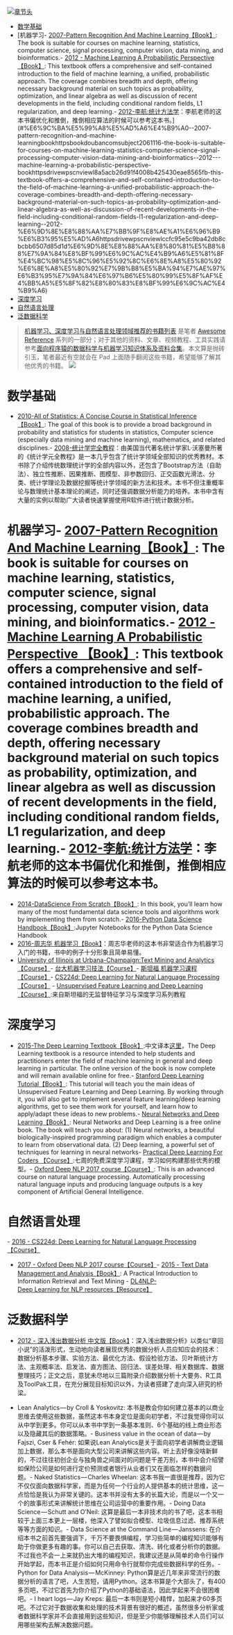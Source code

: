 [![章节头](https://parg.co/UGo)](https://parg.co/b4z) 
 - [数学基础](#%E6%95%B0%E5%AD%A6%E5%9F%BA%E7%A1%80)
- [机器学习- [2007-Pattern Recognition And Machine Learning【Book】](https://book.douban.com/subject/2061116/): The book is suitable for courses on machine learning, statistics, computer science, signal processing, computer vision, data mining, and bioinformatics.- [2012 - Machine Learning A Probabilistic Perspective 【Book】](https://drive.wps.cn/view/l/8a5acb26d91f4008b425430eae8565fb): This textbook offers a comprehensive and self-contained introduction to the field of machine learning, a unified, probabilistic approach. The coverage combines breadth and depth, offering necessary background material on such topics as probability, optimization, and linear algebra as well as discussion of recent developments in the field, including conditional random fields, L1 regularization, and deep learning.- [2012-李航:统计方法学](https://drive.wps.cn/view/l/ccfc95e5c9ba42db8cbcbb6507d85d1d)：李航老师的这本书偏优化和推倒，推倒相应算法的时候可以参考这本书。](#%E6%9C%BA%E5%99%A8%E5%AD%A6%E4%B9%A0--2007-pattern-recognition-and-machine-learningbookhttpsbookdoubancomsubject2061116-the-book-is-suitable-for-courses-on-machine-learning-statistics-computer-science-signal-processing-computer-vision-data-mining-and-bioinformatics--2012---machine-learning-a-probabilistic-perspective-bookhttpsdrivewpscnviewl8a5acb26d91f4008b425430eae8565fb-this-textbook-offers-a-comprehensive-and-self-contained-introduction-to-the-field-of-machine-learning-a-unified-probabilistic-approach-the-coverage-combines-breadth-and-depth-offering-necessary-background-material-on-such-topics-as-probability-optimization-and-linear-algebra-as-well-as-discussion-of-recent-developments-in-the-field-including-conditional-random-fields-l1-regularization-and-deep-learning--2012-%E6%9D%8E%E8%88%AA%E7%BB%9F%E8%AE%A1%E6%96%B9%E6%B3%95%E5%AD%A6httpsdrivewpscnviewlccfc95e5c9ba42db8cbcbb6507d85d1d%E6%9D%8E%E8%88%AA%E8%80%81%E5%B8%88%E7%9A%84%E8%BF%99%E6%9C%AC%E4%B9%A6%E5%81%8F%E4%BC%98%E5%8C%96%E5%92%8C%E6%8E%A8%E5%80%92%E6%8E%A8%E5%80%92%E7%9B%B8%E5%BA%94%E7%AE%97%E6%B3%95%E7%9A%84%E6%97%B6%E5%80%99%E5%8F%AF%E4%BB%A5%E5%8F%82%E8%80%83%E8%BF%99%E6%9C%AC%E4%B9%A6)
- [深度学习](#%E6%B7%B1%E5%BA%A6%E5%AD%A6%E4%B9%A0)
- [自然语言处理](#%E8%87%AA%E7%84%B6%E8%AF%AD%E8%A8%80%E5%A4%84%E7%90%86)
- [泛数据科学](#%E6%B3%9B%E6%95%B0%E6%8D%AE%E7%A7%91%E5%AD%A6) 

> [机器学习、深度学习与自然语言处理领域推荐的书籍列表](https://zhuanlan.zhihu.com/p/25612011) 是笔者 [Awesome Reference](http://6me.us/qvPQ) 系列的一部分；对于其他的资料、文章、视频教程、工具实践请参考[面向程序猿的数据科学与机器学习知识体系及资料合集](http://6me.us/2qZiOD)。本文算是抛砖引玉，笔者最近有空就会在 Pad 上面随手翻阅这些书籍，希望能够了解其他优秀的书籍。
![](https://pbs.twimg.com/media/C3xfqztUEAA1pl-.jpg)
# 数学基础
- [2010-All of Statistics: A Concise Course in Statistical Inference【Book】](http://read.pudn.com/downloads158/ebook/702714/Larry%20Wasserman_ALL%20OF%20Statistics.pdf): The goal of this book is to provide a broad background in probability and statistics for students in statistics, Computer science (especially data mining and machine learning), mathematics, and related disciplines.- [2008-统计学完全教程](https://drive.wps.cn/view/l/ea00dc2e829f41ec8fd7c5995c41bfc9)：由美国当代著名统计学家L·沃塞曼所著的《统计学元全教程》是一本几乎包含了统计学领域全部知识的优秀教材。本书除了介绍传统数理统计学的全部内容以外，还包含了Bootstrap方法（自助法）、独立性推断、因果推断、图模型、非参数回归、正交函数光滑法、分类、统计学理论及数据挖掘等统计学领域的新方法和技术。本书不但注重概率论与数理统计基本理论的阐述，同时还强调数据分析能力的培养。本书中含有大量的实例以帮助广大读者快速掌握使用R软件进行统计数据分析。
# 机器学习- [2007-Pattern Recognition And Machine Learning【Book】](https://book.douban.com/subject/2061116/): The book is suitable for courses on machine learning, statistics, computer science, signal processing, computer vision, data mining, and bioinformatics.- [2012 - Machine Learning A Probabilistic Perspective 【Book】](https://drive.wps.cn/view/l/8a5acb26d91f4008b425430eae8565fb): This textbook offers a comprehensive and self-contained introduction to the field of machine learning, a unified, probabilistic approach. The coverage combines breadth and depth, offering necessary background material on such topics as probability, optimization, and linear algebra as well as discussion of recent developments in the field, including conditional random fields, L1 regularization, and deep learning.- [2012-李航:统计方法学](https://drive.wps.cn/view/l/ccfc95e5c9ba42db8cbcbb6507d85d1d)：李航老师的这本书偏优化和推倒，推倒相应算法的时候可以参考这本书。
- [2014-DataScience From Scratch【Book】](https://drive.wps.cn/view/l/5f44c391b0d74b798122ebb4655cad22): In this book, you’ll learn how many of the most fundamental data science tools and algorithms work by implementing them from scratch.- [2016-Python Data Science Handbook【Book】](https://github.com/jakevdp/PythonDataScienceHandbook):Jupyter Notebooks for the Python Data Science Handbook
- [2016-周志华 机器学习【Book】](https://drive.wps.cn/view/l/004e86e89e4347fcb1e10569a35295a3)：周志华老师的这本书非常适合作为机器学习入门的书籍，书中的例子十分形象且简单易懂。
- [University of Illinois at Urbana-Champaign:Text Mining and Analytics【Course】](https://zh.coursera.org/learn/text-mining)- [台大机器学习技法【Course】](https://www.youtube.com/playlist?list=PLXVfgk9fNX2IQOYPmqjqWsNUFl2kpk1U2)- [斯坦福 机器学习课程【Course】](https://zh.coursera.org/learn/machine-learning)- [CS224d: Deep Learning for Natural Language Processing【Course】](http://cs224d.stanford.edu/syllabus.html) - [Unsupervised Feature Learning and Deep Learning【Course】](http://ufldl.stanford.edu/wiki/index.php/UFLDL_Tutorial):来自斯坦福的无监督特征学习与深度学习系列教程

# 深度学习

- [2015-The Deep Learning Textbook【Book】](http://www.deeplearningbook.org/):中文译本[这里](https://exacity.github.io/deeplearningbook-chinese/Chapter1_introduction/)，The Deep Learning textbook is a resource intended to help students and practitioners enter the field of machine learning in general and deep learning in particular. The online version of the book is now complete and will remain available online for free.- [Stanford Deep Learning Tutorial【Book】](http://deeplearning.stanford.edu/tutorial/): This tutorial will teach you the main ideas of Unsupervised Feature Learning and Deep Learning. By working through it, you will also get to implement several feature learning/deep learning algorithms, get to see them work for yourself, and learn how to apply/adapt these ideas to new problems.- [Neural Networks and Deep Learning【Book】](http://neuralnetworksanddeeplearning.com/): Neural Networks and Deep Learning is a free online book. The book will teach you about: (1) Neural networks, a beautiful biologically-inspired programming paradigm which enables a computer to learn from observational data. (2) Deep learning, a powerful set of techniques for learning in neural networks- [Practical Deep Learning For Coders 【Course】](http://course.fast.ai/index.html):七周的免费深度学习课程，学习如何构建那些优秀的模型。- [Oxford Deep NLP 2017 course【Course】](https://github.com/oxford-cs-deepnlp-2017/lectures): This is an advanced course on natural language processing. Automatically processing natural language inputs and producing language outputs is a key component of Artificial General Intelligence.
# 自然语言处理

- [2016 - CS224d: Deep Learning for Natural Language Processing【Course】](http://cs224d.stanford.edu/syllabus.html)
- [2017 - Oxford Deep NLP 2017 course【Course】](https://github.com/oxford-cs-deepnlp-2017/lectures)- [2015 - Text Data Management and Analysis【Book】](): A Practical Introduction to Information Retrieval and Text Mining
- [DL4NLP-Deep Learning for NLP resources【Resource】](https://github.com/andrewt3000/DL4NLP)
 
# 泛数据科学


- [2012 - 深入浅出数据分析 中文版【Book】](https://drive.wps.cn/view/l/215ff72bda3f4054b1b7e50fc9a2ee30)：深入浅出数据分析》以类似“章回小说”的活泼形式，生动地向读者展现优秀的数据分析人员应知应会的技术：数据分析基本步骤、实验方法、最优化方法、假设检验方法、贝叶斯统计方法、主观概率法、启发法、直方图法、回归法、误差处理、相关数据库、数据整理技巧；正文之后，意犹未尽地以三篇附录介绍数据分析十大要务、R工具及ToolPak工具，在充分展现目标知识以外，为读者搭建了走向深入研究的桥梁。

- Lean Analytics — by Croll & Yoskovitz: 本书是教会你如何建立基本的以商业思维去使用这些数据，虽然这本书本身定位是面向初学者，不过我觉得你可以从中学到更多。你可以从本书中学到一条基本准则、6个基础的线上商业形态以及隐藏其后的数据策略。- Business value in the ocean of data — by Fajszi, Cser & Fehér: 如果说Lean Analytics是关于面向初学者讲解商业逻辑加上数据，那么本书是面向大型公司来讲解这些内容。听上去好像没啥新鲜的，不过往往初创企业与独角兽之间面对的问题是千差万别，本书中会介绍譬如保险公司是如何进行定价预测或者银行从业者们又在面临怎样的数据问题。- Naked Statistics — Charles Wheelan: 这本书我一直很是推荐，因为它不仅仅面向数据科学家，而是为任何一个行业的人提供基本的统计思维，这一点恰恰是我认为非常关键的。这本书并没有太多的长篇大论，而是以一个又一个的故事形式来讲解统计思维在公司运营中的重要作用。- Doing Data Science — Schutt and O’Neil: 这算是最后一本非技术向的书了吧，这本书相较于上面三本更上一层楼，他深入了譬如拟合模型、垃圾信息过滤、推荐系统等等方面的知识。- Data Science at the Command Line — Janssens: 在介绍本书之前首先要强调下，千万不要畏惧编程，学习些简单的编程知识能够有助于你做更多有趣的事。你可以自己去获取、清洗、转化或者分析你的数据。不过我也不会一上来就扔出大堆的编程知识，我建议还是从简单的命令行操作开始学起，而本书正是介绍如何只用命令行就帮你完成些数据科学的任务。- Python for Data Analysis — McKinney: Python算是近几年来非常流行的数据分析的语言了吧，人生苦短，请用Python。这本书算是个大部头了，有400多页吧，不过它首先为你介绍了Python的基础语法，因此学起来不会很困难吧。- I heart logs — Jay Kreps: 最后一本书则是短小精悍，加起来才60多页吧。不过它对于数据收集和处理的技术背景有很好的概述，虽然很多分析家或者数据科学家并不会直接用到这些知识，但是至少你能够理解技术人员们可以用哪些架构去解决数据问题。